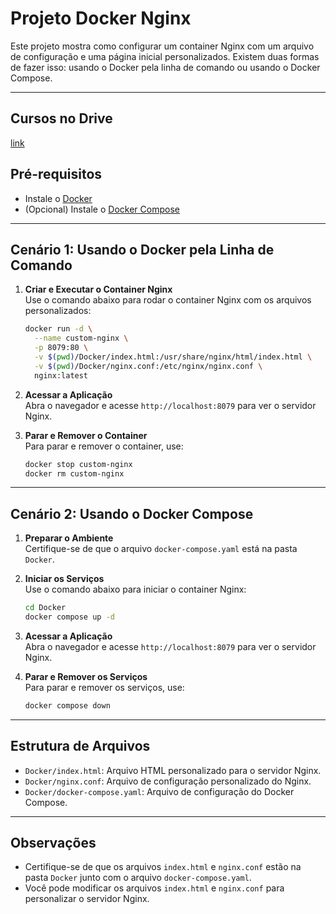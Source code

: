 # Projeto Docker Nginx

Este projeto mostra como configurar um container Nginx com um arquivo de configuração e uma página inicial personalizados. Existem duas formas de fazer isso: usando o Docker pela linha de comando ou usando o Docker Compose.

---
## Cursos no Drive
[link](https://drive.google.com/drive/folders/13aRlsJax-3XXNjdz0f7MBQ4y76OBB1XB?usp=sharing)

## Pré-requisitos

- Instale o [Docker](https://docs.docker.com/get-docker/)
- (Opcional) Instale o [Docker Compose](https://docs.docker.com/compose/install/)

---

## Cenário 1: Usando o Docker pela Linha de Comando

1. **Criar e Executar o Container Nginx**  
   Use o comando abaixo para rodar o container Nginx com os arquivos personalizados:
   ```bash
   docker run -d \
     --name custom-nginx \
     -p 8079:80 \
     -v $(pwd)/Docker/index.html:/usr/share/nginx/html/index.html \
     -v $(pwd)/Docker/nginx.conf:/etc/nginx/nginx.conf \
     nginx:latest
   ```

2. **Acessar a Aplicação**  
   Abra o navegador e acesse `http://localhost:8079` para ver o servidor Nginx.

3. **Parar e Remover o Container**  
   Para parar e remover o container, use:
   ```bash
   docker stop custom-nginx
   docker rm custom-nginx
   ```

---

## Cenário 2: Usando o Docker Compose

1. **Preparar o Ambiente**  
   Certifique-se de que o arquivo `docker-compose.yaml` está na pasta `Docker`.

2. **Iniciar os Serviços**  
   Use o comando abaixo para iniciar o container Nginx:
   ```bash
   cd Docker
   docker compose up -d
   ```

3. **Acessar a Aplicação**  
   Abra o navegador e acesse `http://localhost:8079` para ver o servidor Nginx.

4. **Parar e Remover os Serviços**  
   Para parar e remover os serviços, use:
   ```bash
   docker compose down
   ```

---

## Estrutura de Arquivos

- `Docker/index.html`: Arquivo HTML personalizado para o servidor Nginx.
- `Docker/nginx.conf`: Arquivo de configuração personalizado do Nginx.
- `Docker/docker-compose.yaml`: Arquivo de configuração do Docker Compose.

---

## Observações

- Certifique-se de que os arquivos `index.html` e `nginx.conf` estão na pasta `Docker` junto com o arquivo `docker-compose.yaml`.
- Você pode modificar os arquivos `index.html` e `nginx.conf` para personalizar o servidor Nginx.
